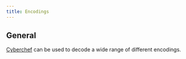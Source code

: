 ```yaml
---
title: Encodings
---
```


## General
[Cyberchef](https://gchq.github.io/CyberChef/) can be used to decode a wide range of different encodings.
